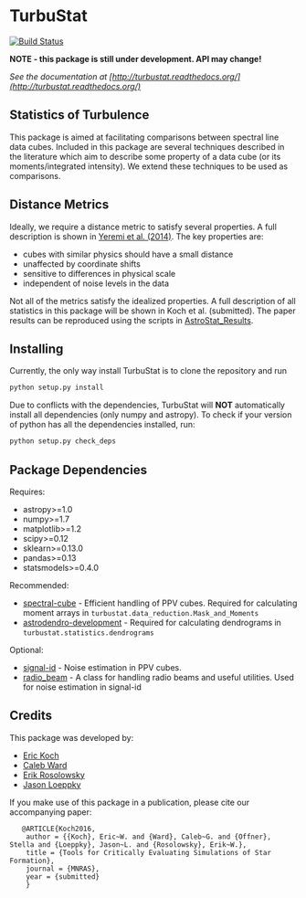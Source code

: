 TurbuStat
=========

[![Build Status](https://travis-ci.org/Astroua/TurbuStat.svg?branch=master)](https://travis-ci.org/Astroua/TurbuStat)

**NOTE - this package is still under development. API may change!**

*See the documentation at [http://turbustat.readthedocs.org/](http://turbustat.readthedocs.org/)*

Statistics of Turbulence
------------------------

This package is aimed at facilitating comparisons between spectral line data
cubes. Included in this package are several techniques described in the literature
which aim to describe some property of a data cube (or its moments/integrated intensity).
We extend these techniques to be used as comparisons.

Distance Metrics
----------------

Ideally, we require a distance metric to satisfy several properties. A full description
is shown in [Yeremi et al. (2014)](http://adsabs.harvard.edu/abs/2014ApJ...783...93Y).
The key properties are:
*   cubes with similar physics should have a small distance
*   unaffected by coordinate shifts
*   sensitive to differences in physical scale
*   independent of noise levels in the data

Not all of the metrics satisfy the idealized properties. A full description of all statistics in this package will be shown in Koch et al. (submitted). The paper results can be reproduced using the scripts in [AstroStat_Results](https://github.com/Astroua/AstroStat_Results).

Installing
----------

Currently, the only way install TurbuStat is to clone the repository and run
```python
python setup.py install
```
Due to conflicts with the dependencies, TurbuStat will **NOT** automatically install all
dependencies (only numpy and astropy). To check if your version of python has all the
dependencies installed, run:
```python
python setup.py check_deps
```

Package Dependencies
--------------------

Requires:

 *   astropy>=1.0
 *   numpy>=1.7
 *   matplotlib>=1.2
 *   scipy>=0.12
 *   sklearn>=0.13.0
 *   pandas>=0.13
 *   statsmodels>=0.4.0

Recommended:

 *   [spectral-cube](https://github.com/radio-astro-tools/spectral-cube) - Efficient handling of PPV cubes. Required for calculating moment arrays in `turbustat.data_reduction.Mask_and_Moments`
 *   [astrodendro-development](https://github.com/dendrograms/astrodendro) - Required for calculating dendrograms in `turbustat.statistics.dendrograms`

Optional:
 *   [signal-id](https://github.com/radio-astro-tools/signal-id) - Noise estimation in PPV cubes.
 *   [radio_beam](https://github.com/radio-astro-tools/radio_beam) - A class for handling radio beams and useful utilities. Used for noise estimation in signal-id


Credits
-------

This package was developed by:

* [Eric Koch](https://github.com/e-koch)
* [Caleb Ward](https://github.com/Astrolebs)
* [Erik Rosolowsky](https://github.com/low-sky)
* [Jason Loeppky](https:/github.com/jloeppky)

If you make use of this package in a publication, please cite our accompanying paper:
```
   @ARTICLE{Koch2016,
    author = {{Koch}, Eric~W. and {Ward}, Caleb~G. and {Offner}, Stella and {Loeppky}, Jason~L. and {Rosolowsky}, Erik~W.},
    title = {Tools for Critically Evaluating Simulations of Star Formation},
    journal = {MNRAS},
    year = {submitted}
    }
```
